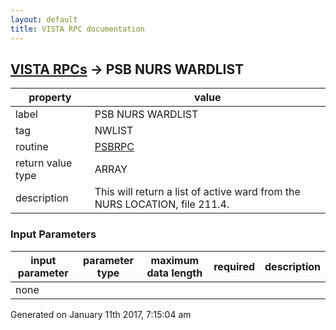 ```yaml
---
layout: default
title: VISTA RPC documentation
---
```




## [VISTA RPCs](TableOfContent.md) &#8594; PSB NURS WARDLIST 

 property | value 
--- | --- 
 label | PSB NURS WARDLIST
 tag | NWLIST
 routine | [PSBRPC](http://code.osehra.org/dox/Routine_PSBRPC_source.html)
 return value type | ARRAY
 description | This will return a list of active ward from the NURS LOCATION, file 211.4.

### Input Parameters

| input parameter | parameter type | maximum data length | required | description | 
| --- | --- | --- | --- | --- | 
| none |  |  |  |  | 




 Generated on January 11th 2017, 7:15:04 am